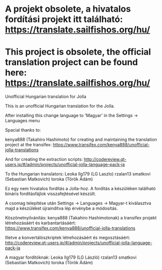 # A projekt obsolete, a hivatalos fordítási projekt itt található: https://translate.sailfishos.org/hu/
# This project is obsolete, the official translation project can be found here: https://translate.sailfishos.org/hu/

Unofficial Hungarian translation for Jolla

This is an unofficial Hungarian translation for the Jolla.

After installing this change language to 'Magyar' in the Settings -> Languages menu

Spacial thanks to:

kenya888 (Takahiro Hashimoto) for creating and maintaining the translation project at the transifex:
https://www.transifex.com/kenya888/unofficial-jolla-translations

And for creating the extraction scripts:
http://codereview.qt-users.jp/#/admin/projects/unofficial-jolla-language-pack-ja

To the Hungarian translators:
Leoka
llg179 (LG Laszlo)
rzalan13
smatkovi (Sebastian Matkovich)
toroka (Török Ádám)

Ez egy nem hivatalos fordítás a Jolla-hoz. A fordítás a készüléken található bináris fordításfájlok visszafejtésével készült.

A csomag telepítése után Settings -> Languages -> Magyar-t kiválasztva majd a készüléket újraindítva lép érvénybe a módosítás.

Köszönetnyilvánítás:
kenya888 (Takahiro Hashimotonak) a transifex projekt létrehozásáért és karbantartásáért:
https://www.transifex.com/kenya888/unofficial-jolla-translations

Illetve a konvertálószkriptek létrehozásáért és megosztásáért:
http://codereview.qt-users.jp/#/admin/projects/unofficial-jolla-language-pack-ja

A magyar fordítóknak:
Leoka
llg179 (LG László)
rzalan13
smatkovi (Sebastian Matkovich)
toroka (Török Ádám)


